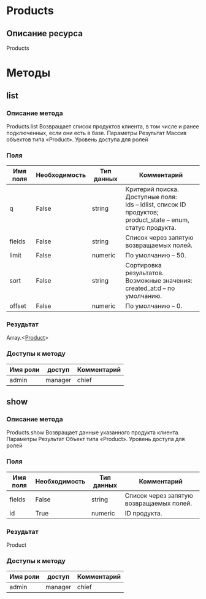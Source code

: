 
# Products

## Описание ресурса
Products

# Методы

## list

### Описание метода
Products.list
Возвращает список продуктов клиента, в том числе и ранее подключенных, если они есть в базе.
Параметры
Результат
Массив объектов типа «Product».
Уровень доступа для ролей


### Поля

| Имя поля | Необходимость | Тип данных | Комментарий |
|---|---|---|---|
|q|False|string|Критерий поиска.<br/>Доступные поля:<br/>ids – idlist, список ID продуктов;<br/>product_state – enum, статус продукта.<br/>|
|fields|False|string|Список через запятую возвращаемых полей.<br/>|
|limit|False|numeric|По умолчанию – 50.<br/>|
|sort|False|string|Сортировка результатов.<br/>Возможные значения:<br/>created_at:d – по умолчанию.<br/>|
|offset|False|numeric|По умолчанию – 0.<br/>|

### Резудьтат
Array.<[Product](/docs/types/Product.md)>
### Доступы к методу

| Имя роли | доступ | Комментарий |
|---|---|---|
|admin|manager|chief|chief_partner|operator|admin_partner
## show

### Описание метода
Products.show
Возвращает данные указанного продукта клиента.
Параметры
Результат
Объект типа «Product».
Уровень доступа для ролей


### Поля

| Имя поля | Необходимость | Тип данных | Комментарий |
|---|---|---|---|
|fields|False|string|Список через запятую возвращаемых полей.<br/>|
|id|True|numeric|ID продукта.<br/>|

### Резудьтат
Product
### Доступы к методу

| Имя роли | доступ | Комментарий |
|---|---|---|
|admin|manager|chief|chief_partner|operator|admin_partner